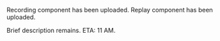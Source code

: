 Recording component has been uploaded.
Replay component has been uploaded.

Brief description remains. ETA: 11 AM.